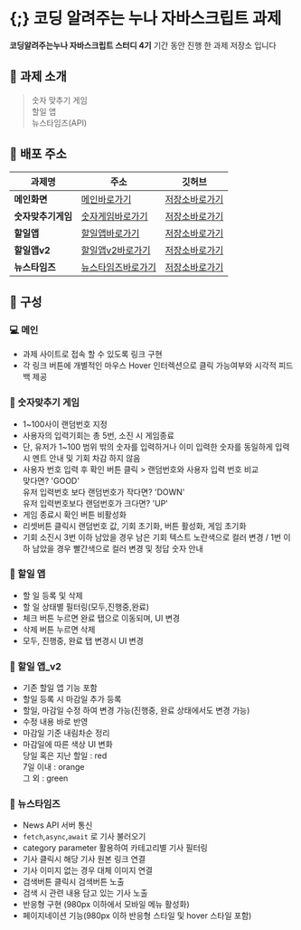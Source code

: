 # {;} 코딩 알려주는 누나 자바스크립트 과제

**코딩알려주는누나 자바스크립트 스터디 4기** 기간 동안 진행 한 과제 저장소 입니다
<br>

## 📍 과제 소개

> 숫자 맞추기 게임 <br>
> 할일 앱 <br>
> 뉴스타임즈(API) <br>

## 🔗 배포 주소

| 과제명             | 주소                                                              | 깃허브                                                                           |
| ------------------ | ----------------------------------------------------------------- | -------------------------------------------------------------------------------- |
| **메인화면**       | [메인바로가기](https://projectnoona.netlify.app/)                 | [저장소바로가기](https://github.com/YunheeAhn/noonaProject/blob/main/index.html) |
| **숫자맞추기게임** | [숫자게임바로가기](https://projectnoona.netlify.app/numbergame/)  | [저장소바로가기](https://github.com/YunheeAhn/noonaProject/tree/main/numberGame) |
| **할일앱**         | [할일앱바로가기](https://projectnoona.netlify.app/todoapp/)       | [저장소바로가기](https://github.com/YunheeAhn/noonaProject/tree/main/todoApp)    |
| **할일앱v2**       | [할일앱v2바로가기](https://projectnoona.netlify.app/todoapp_v2/)  | [저장소바로가기](https://github.com/YunheeAhn/noonaProject/tree/main/todoApp_v2) |
| **뉴스타임즈**     | [뉴스타임즈바로가기](https://projectnoona.netlify.app/newstimes/) | [저장소바로가기](https://github.com/YunheeAhn/noonaProject/tree/main/newsTimes)  |

## 📂 구성

### 💻 메인

- 과제 사이트로 접속 할 수 있도록 링크 구현
- 각 링크 버튼에 개별적인 마우스 Hover 인터렉션으로 클릭 가능여부와 시각적 피드백 제공

### 🎯 숫자맞추기 게임

- 1~100사이 랜덤번호 지정
- 사용자의 입력기회는 총 5번, 소진 시 게임종료
- 단, 유저가 1~100 범위 밖의 숫자를 입력하거나 이미 입력한 숫자를 동일하게 입력시 멘트 안내 및 기회 차감 하지 않음
- 사용자 번호 입력 후 확인 버튼 클릭 > 랜덤번호와 사용자 입력 번호 비교 <br>
  맞다면? 'GOOD' <br> 유저 입력번호 보다 랜덤번호가 작다면? 'DOWN' <br> 유저 입력번호보다 랜덤번호가 크다면? 'UP'
- 게임 종료시 확인 버튼 비활성화
- 리셋버튼 클릭시 랜덤번호 값, 기회 초기화, 버튼 활성화, 게임 초기화
- 기회 소진시 3번 이하 남았을 경우 남은 기회 텍스트 노란색으로 컬러 변경 / 1번 이하 남았을 경우 빨간색으로 컬러 변경 및 정답 숫자 안내

### 🎯 할일 앱

- 할 일 등록 및 삭제<br>
- 할 일 상태별 필터링(모두,진행중,완료)<br>
- 체크 버튼 누르면 완료 탭으로 이동되며, UI 변경<br>
- 삭제 버튼 누르면 삭제<br>
- 모두, 진행중, 완료 탭 변경시 UI 변경<br>

### 🎯 할일 앱\_v2

- 기존 할일 앱 기능 포함<br>
- 할일 등록 시 마감일 추가 등록<br>
- 할일, 마감일 수정 하여 변경 가능(진행중, 완료 상태에서도 변경 가능)<br>
- 수정 내용 바로 반영
- 마감일 기준 내림차순 정리<br>
- 마감일에 따른 색상 UI 변화 <br>당일 혹은 지난 할일 : red <br>7일 이내 : orange <br>그 외 : green <br>

### 🎯 뉴스타임즈

- News API 서버 통신
- `fetch`,`async`,`await` 로 기사 불러오기
- category parameter 활용하여 카테고리별 기사 필터링
- 기사 클릭시 해당 기사 원본 링크 연결
- 기사 이미지 없는 경우 대체 이미지 연결
- 검색버튼 클릭시 검색버튼 노출
- 검색 시 관련 내용 담고 있는 기사 노출
- 반응형 구현 (980px 이하에서 모바일 메뉴 활성화)
- 페이지네이션 기능(980px 이하 반응형 스타일 및 hover 스타일 포함)
